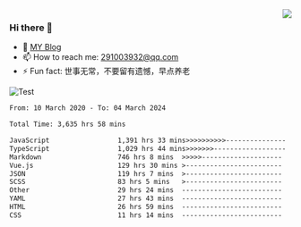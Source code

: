 <img align='right' src='https://github-readme-stats.vercel.app/api?username=niaogege&show_icons=true&theme=radical'/>

### Hi there 👋

- 🌱 [MY Blog](https://bythewayer.com/)
- 📫 How to reach me: 291003932@qq.com
- ⚡ Fun fact:  世事无常，不要留有遗憾，早点养老

![Test](https://github-readme-stats.vercel.app/api/top-langs/?username=niaogege&layout=compact)

<!--START_SECTION:waka-->

```txt
From: 10 March 2020 - To: 04 March 2024

Total Time: 3,635 hrs 58 mins

JavaScript                 1,391 hrs 33 mins>>>>>>>>>>---------------   38.27 %
TypeScript                 1,029 hrs 44 mins>>>>>>>------------------   28.32 %
Markdown                   746 hrs 8 mins  >>>>>--------------------   20.52 %
Vue.js                     129 hrs 30 mins >------------------------   03.56 %
JSON                       119 hrs 7 mins  >------------------------   03.28 %
SCSS                       83 hrs 5 mins   >------------------------   02.29 %
Other                      29 hrs 24 mins  -------------------------   00.81 %
YAML                       27 hrs 43 mins  -------------------------   00.76 %
HTML                       26 hrs 59 mins  -------------------------   00.74 %
CSS                        11 hrs 14 mins  -------------------------   00.31 %
```

<!--END_SECTION:waka-->
